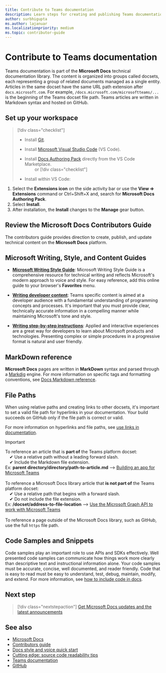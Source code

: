 ```yaml
---
title: Contribute to Teams documentation
description: Learn steps for creating and publishing Teams documentation
author: surbhigupta
ms.author: lajanuar
ms.localizationpriority: medium
ms.topic: contributor-guide
---
```


# Contribute to Teams documentation

Teams documentation is part of the **Microsoft Docs** technical documentation library. The content is organized into groups called docsets, each representing a group of related documents managed as a single entity. Articles in the same docset have the same URL path extension after `docs.microsoft.com`. For example, `/docs.microsoft.com/microsoftteams/...` is the beginning of the Teams docset file path. Teams articles are written in Markdown syntax and hosted on GitHub.

## Set up your workspace

> [!div class="checklist"]
>
> * Install [Git](https://git-scm.com/book/en/v2/Getting-Started-Installing-Git).
> * Install [Microsoft Visual Studio Code](https://code.visualstudio.com/) (VS Code).
> * Install [Docs Authoring Pack](https://marketplace.visualstudio.com/items?itemName=docsmsft.docs-authoring-pack) directly from the VS Code Marketplace.
<br>&emsp;&emsp; or
> [!div class="checklist"]
>
> * Install within VS Code:

   1. Select the **Extensions icon** on the side activity bar or use the **View => Extensions** command or Ctrl+Shift+X and, search for **Microsoft Docs Authoring Pack**.
   1. Select **Install**.
   1. After installation, the **Install** changes to the **Manage** gear button.

## Review the Microsoft Docs Contributors Guide

The contributors guide provides direction to create, publish, and update technical content on the **Microsoft Docs** platform.

## Microsoft Writing, Style, and Content Guides

* **[Microsoft Writing Style Guide](/style-guide/welcome)**: Microsoft Writing Style Guide is a comprehensive resource for technical writing and reflects Microsoft's modern approach to voice and style. For easy reference, add this online guide to your browser's **Favorites** menu.

* **[Writing developer content](/style-guide/developer-content/)**: Teams specific content is aimed at a developer audience with a fundamental understanding of programming concepts and processes. It's important that you must provide clear, technically accurate information in a compelling manner while maintaining Microsoft's tone and style.

* **[Writing step-by-step instructions](/style-guide/procedures-instructions/writing-step-by-step-instructions)**: Applied and interactive experiences are a great way for developers to learn about Microsoft products and technologies. Presenting complex or simple procedures in a progressive format is natural and user friendly.

## MarkDown reference

**Microsoft Docs** pages are written in **MarkDown** syntax and parsed through a [Markdig](https://github.com/lunet-io/markdig) engine. For more information on specific tags and formatting conventions, see [Docs Markdown reference](/contribute/markdown-reference).

## File Paths

When using relative paths and creating links to other docsets, it's important to set a valid file path for hyperlinks in your documentation. Your build succeeds on GitHub only if the file path is correct or valid.

For more information on hyperlinks and file paths, see [use links in documentation](/contribute/how-to-write-links).

> [!IMPORTANT]
> To reference an article that is **part of** the Teams platform docset:<br>
> &emsp;&#x2714; Use a relative path without a leading forward slash.<br>
> &emsp;&#x2714; Include the Markdown file extension.<br>
>Ex:  **parent directory/directory/path-to-article.md** —> [Building an app for Microsoft Teams](../concepts/building-an-app.md) <br><br>
> To reference a Microsoft Docs library article that **is not part of** the Teams platform docset:<br>
> &emsp;&#x2714; Use a relative path that begins with a forward slash.<br>
> &emsp;&#x2714; Do not include the file extension. <br>
> Ex:  **/docset/address-to-file-location** —> [Use the Microsoft Graph API to work with Microsoft Teams](/graph/api/resources/teams-api-overview)<br><br>
> To reference a page outside of the Microsoft Docs library, such as GitHub, use the full `https` file path.<br>

## Code Samples and Snippets

Code samples play an important role to use APIs and SDKs effectively. Well presented code samples can communicate how things work more clearly than descriptive text and instructional information alone. Your code samples must be accurate, concise, well documented, and reader friendly. Code that is easy to read must be easy to understand, test, debug, maintain, modify, and extend. For more information, see [how to include code in docs](/contribute/code-in-docs).

## Next step

> [!div class="nextstepaction"]
> [Get Microsoft Docs updates and the latest announcements](/teamblog)

## See also

* [Microsoft Docs](/)
* [Contributors guide](/contribute)
* [Docs style and voice quick start](/contribute/style-quick-start)
* [Cutting edge: source code readability tips](/archive/msdn-magazine/2014/october/cutting-edge-source-code-readability-tips)
* [Teams documentation](/microsoftteams/platform/overview)
* [GitHub](https://github.com/MicrosoftDocs/msteams-docs/tree/master/msteams-platform)
